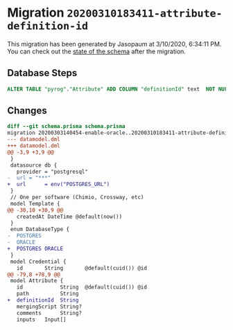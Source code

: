# Migration `20200310183411-attribute-definition-id`

This migration has been generated by Jasopaum at 3/10/2020, 6:34:11 PM.
You can check out the [state of the schema](./schema.prisma) after the migration.

## Database Steps

```sql
ALTER TABLE "pyrog"."Attribute" ADD COLUMN "definitionId" text  NOT NULL DEFAULT '' ;
```

## Changes

```diff
diff --git schema.prisma schema.prisma
migration 20200303140454-enable-oracle..20200310183411-attribute-definition-id
--- datamodel.dml
+++ datamodel.dml
@@ -3,9 +3,9 @@
 }
 datasource db {
   provider = "postgresql"
-  url = "***"
+  url      = env("POSTGRES_URL")
 }
 // One per software (Chimio, Crossway, etc)
 model Template {
@@ -30,10 +30,9 @@
   createdAt DateTime @default(now())
 }
 enum DatabaseType {
-  POSTGRES
-  ORACLE
+  POSTGRES ORACLE
 }
 model Credential {
   id       String       @default(cuid()) @id
@@ -79,8 +78,9 @@
 model Attribute {
   id            String  @default(cuid()) @id
   path          String
+  definitionId  String
   mergingScript String?
   comments      String?
   inputs   Input[]
```
